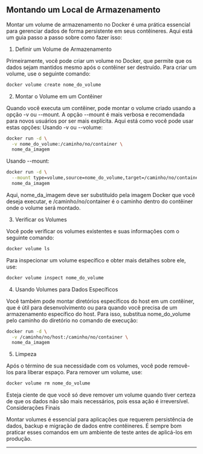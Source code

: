 
## Montando um Local de Armazenamento

Montar um volume de armazenamento no Docker é uma prática essencial para gerenciar dados de forma persistente em seus contêineres. Aqui está um guia passo a passo sobre como fazer isso:

1. Definir um Volume de Armazenamento

Primeiramente, você pode criar um volume no Docker, que permite que os dados sejam mantidos mesmo após o contêiner ser destruído. Para criar um volume, use o seguinte comando:

~~~bash
docker volume create nome_do_volume
~~~

2. Montar o Volume em um Contêiner

Quando você executa um contêiner, pode montar o volume criado usando a opção -v ou --mount. A opção --mount é mais verbosa e recomendada para novos usuários por ser mais explícita. Aqui está como você pode usar estas opções:
Usando -v ou --volume:

~~~bash
docker run -d \
  -v nome_do_volume:/caminho/no/container \
  nome_da_imagem
~~~

Usando --mount:

~~~bash
docker run -d \
  --mount type=volume,source=nome_do_volume,target=/caminho/no/container \
  nome_da_imagem
~~~

Aqui, nome_da_imagem deve ser substituído pela imagem Docker que você deseja executar, e /caminho/no/container é o caminho dentro do contêiner onde o volume será montado.

3. Verificar os Volumes

Você pode verificar os volumes existentes e suas informações com o seguinte comando:

~~~bash
docker volume ls
~~~

Para inspecionar um volume específico e obter mais detalhes sobre ele, use:

~~~bash
docker volume inspect nome_do_volume
~~~

4. Usando Volumes para Dados Específicos

Você também pode montar diretórios específicos do host em um contêiner, que é útil para desenvolvimento ou para quando você precisa de um armazenamento específico do host. Para isso, substitua nome_do_volume pelo caminho do diretório no comando de execução:

~~~bash
docker run -d \
  -v /caminho/no/host:/caminho/no/container \
  nome_da_imagem
~~~

5. Limpeza

Após o término de sua necessidade com os volumes, você pode removê-los para liberar espaço. Para remover um volume, use:

~~~bash
docker volume rm nome_do_volume
~~~

Esteja ciente de que você só deve remover um volume quando tiver certeza de que os dados não são mais necessários, pois essa ação é irreversível.
Considerações Finais

Montar volumes é essencial para aplicações que requerem persistência de dados, backup e migração de dados entre contêineres. É sempre bom praticar esses comandos em um ambiente de teste antes de aplicá-los em produção.

---